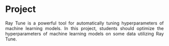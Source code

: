
# Project

<div align="justify">

Ray Tune is a powerful tool for automatically tuning hyperparameters of machine learning models. In this project, students should optimize the 
hyperparameters of machine learning models on some data utilizing Ray Tune. 

</div>
